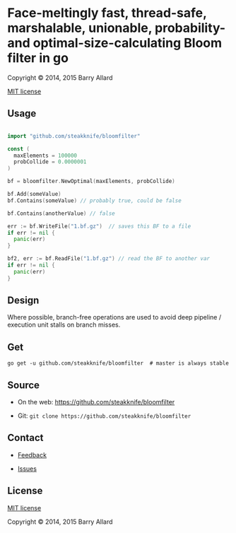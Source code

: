 # Face-meltingly fast, thread-safe, marshalable, unionable, probability- and optimal-size-calculating Bloom filter in go

Copyright © 2014, 2015 Barry Allard

[MIT license](MIT-LICENSE.txt)

## Usage

```go

import "github.com/steakknife/bloomfilter"

const (
  maxElements = 100000
  probCollide = 0.0000001
)

bf = bloomfilter.NewOptimal(maxElements, probCollide)

bf.Add(someValue)
bf.Contains(someValue) // probably true, could be false

bf.Contains(anotherValue) // false

err := bf.WriteFile("1.bf.gz")  // saves this BF to a file
if err != nil {
  panic(err)
}

bf2, err := bf.ReadFile("1.bf.gz") // read the BF to another var
if err != nil {
  panic(err)
}
```


## Design

Where possible, branch-free operations are used to avoid deep pipeline / execution unit stalls on branch misses.

## Get

    go get -u github.com/steakknife/bloomfilter  # master is always stable

## Source

- On the web: https://github.com/steakknife/bloomfilter

- Git: `git clone https://github.com/steakknife/bloomfilter`

## Contact

- [Feedback](mailto:barry.allard@gmail.com)

- [Issues](https://github.com/steakknife/bloomfilter/issues)

## License

[MIT license](MIT-LICENSE.txt)

Copyright © 2014, 2015 Barry Allard
